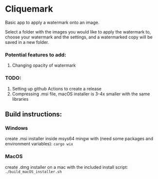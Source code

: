 # Cliquemark
Basic app to apply a watermark onto an image.

Select a folder with the images you would like to apply the watermark to, choose your watermark and the settings, and a watermarked copy will be saved in a new folder.

### Potential features to add:
1. Changing opacity of watermark

### TODO:
1. Setting up github Actions to create a release
2. Compressing .msi file, macOS installer is 3-4x smaller with the same libraries

## Build instructions:

### Windows
create .msi installer inside msys64 mingw with (need some packages and environment variables): `cargo wix`

### MacOS
create .dmg installer on a mac with the included install script:
`./build_macOS_installer.sh`
